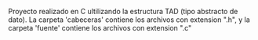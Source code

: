 Proyecto realizado en C ultilizando la estructura TAD (tipo abstracto de dato).
La carpeta 'cabeceras' contiene los archivos con extension ".h", y la carpeta 'fuente' contiene los archivos con extension ".c"
